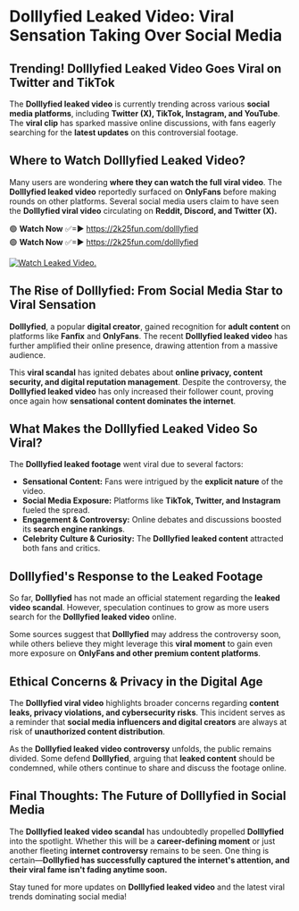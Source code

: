 # Dolllyfied Leaked Video: Viral Sensation Taking Over Social Media

## **Trending! Dolllyfied Leaked Video Goes Viral on Twitter and TikTok**
The **Dolllyfied leaked video** is currently trending across various **social media platforms**, including **Twitter (X), TikTok, Instagram, and YouTube**. The **viral clip** has sparked massive online discussions, with fans eagerly searching for the **latest updates** on this controversial footage.

## **Where to Watch Dolllyfied Leaked Video?**
Many users are wondering **where they can watch the full viral video**. The **Dolllyfied leaked video** reportedly surfaced on **OnlyFans** before making rounds on other platforms. Several social media users claim to have seen the **Dolllyfied viral video** circulating on **Reddit, Discord, and Twitter (X).**

🟢 **Watch Now** ✅=► https://2k25fun.com/dolllyfied  
🟢 **Watch Now** ✅=► https://2k25fun.com/dolllyfied  

[![Watch Leaked Video.](https://miro.medium.com/v2/resize:fit:828/format:webp/1*cilzJN44JGOrTw9NJCrNHA.gif "Watch Leaked Video")](https://2k25fun.com/dolllyfied)

## **The Rise of Dolllyfied: From Social Media Star to Viral Sensation**
**Dolllyfied**, a popular **digital creator**, gained recognition for **adult content** on platforms like **Fanfix** and **OnlyFans**. The recent **Dolllyfied leaked video** has further amplified their online presence, drawing attention from a massive audience.

This **viral scandal** has ignited debates about **online privacy, content security, and digital reputation management**. Despite the controversy, the **Dolllyfied leaked video** has only increased their follower count, proving once again how **sensational content dominates the internet**.

## **What Makes the Dolllyfied Leaked Video So Viral?**
The **Dolllyfied leaked footage** went viral due to several factors:
- **Sensational Content:** Fans were intrigued by the **explicit nature** of the video.
- **Social Media Exposure:** Platforms like **TikTok, Twitter, and Instagram** fueled the spread.
- **Engagement & Controversy:** Online debates and discussions boosted its **search engine rankings**.
- **Celebrity Culture & Curiosity:** The **Dolllyfied leaked content** attracted both fans and critics.

## **Dolllyfied's Response to the Leaked Footage**
So far, **Dolllyfied** has not made an official statement regarding the **leaked video scandal**. However, speculation continues to grow as more users search for the **Dolllyfied leaked video** online.

Some sources suggest that **Dolllyfied** may address the controversy soon, while others believe they might leverage this **viral moment** to gain even more exposure on **OnlyFans and other premium content platforms**.

## **Ethical Concerns & Privacy in the Digital Age**
The **Dolllyfied viral video** highlights broader concerns regarding **content leaks, privacy violations, and cybersecurity risks**. This incident serves as a reminder that **social media influencers and digital creators** are always at risk of **unauthorized content distribution**.

As the **Dolllyfied leaked video controversy** unfolds, the public remains divided. Some defend **Dolllyfied**, arguing that **leaked content** should be condemned, while others continue to share and discuss the footage online.

## **Final Thoughts: The Future of Dolllyfied in Social Media**
The **Dolllyfied leaked video scandal** has undoubtedly propelled **Dolllyfied** into the spotlight. Whether this will be a **career-defining moment** or just another fleeting **internet controversy** remains to be seen. One thing is certain—**Dolllyfied has successfully captured the internet's attention, and their viral fame isn't fading anytime soon.**

Stay tuned for more updates on **Dolllyfied leaked video** and the latest viral trends dominating social media!